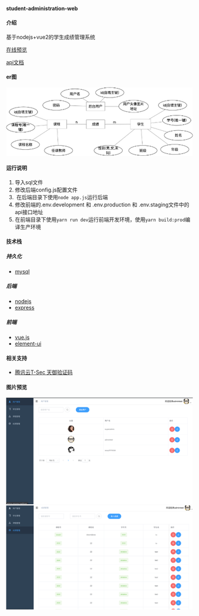 #### student-administration-web

#### 介绍
基于nodejs+vue2的学生成绩管理系统

[在线预览](http://admins.wwywwy.top/)

[api文档](https://docs.apipost.cn/preview/83589b6c06410557/ac98ad07a20b77d3)

#### er图
![输入图片说明](pic/er.jpg)

#### 运行说明

1. 导入sql文件
2. 修改后端config.js配置文件
3.  在后端目录下使用`node app.js`运行后端
4. 修改前端的.env.development 和 .env.production 和 .env.staging文件中的api接口地址
5. 在前端目录下使用`yarn run dev`运行前端开发环境，使用`yarn build:prod`编译生产环境

#### 技术栈

##### 持久化

- [mysql](https://dev.mysql.com/)

##### 后端

- [nodejs](https://nodejs.org/en/)
- [express](https://www.expressjs.com.cn/)

##### 前端

- [vue.js](https://cn.vuejs.org/)
- [element-ui](http://element-cn.eleme.io/)

#### 相关支持

- [腾讯云T-Sec 天御验证码](https://cloud.tencent.com/product/captcha)

#### 图片预览
![输入图片说明](pic/1.png)
![输入图片说明](pic/2.png)
